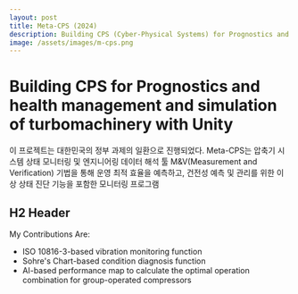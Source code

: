 ```yaml
---
layout: post
title: Meta-CPS (2024)
description: Building CPS (Cyber-Physical Systems) for Prognostics and health management and simulation of turbomachinery with Unity 
image: /assets/images/m-cps.png
---
```



Building CPS for Prognostics and health management and simulation of turbomachinery with Unity 
============

이 프로젝트는 대한민국의 정부 과제의 일환으로 진행되었다. Meta-CPS는 압축기 시스템 상태 모니터링 및 엔지니어링 데이터 해석 툴
M&V(Measurement and Verification) 기법을 통해 운영 최적 효율을 예측하고, 건전성 예측 및 관리를 위한 이상 상태 진단 기능을 포함한 모니터링 프로그램

H2 Header
------------

My Contributions Are:

- ISO 10816-3-based vibration monitoring function
- Sohre's Chart-based condition diagnosis function
- AI-based performance map to calculate the optimal operation combination for group-operated compressors

